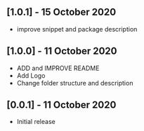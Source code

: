 ## [1.0.1] - 15 October 2020

- improve snippet and package description

## [1.0.0] - 11 October 2020

- ADD and IMPROVE README
- Add Logo
- Change folder structure and description

## [0.0.1] - 11 October 2020

- Initial release
